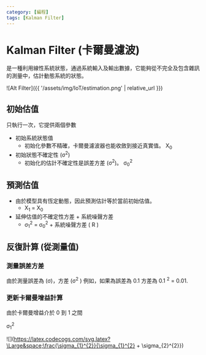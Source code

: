 ```yaml
---
category: [編程]
tags: [Kalman Filter]
---
```


# Kalman Filter (卡爾曼濾波)

是一種利用線性系統狀態，通過系統輸入及輸出數據，它能夠從不完全及包含雜訊的測量中，估計動態系統的狀態。

![Alt Filter]({{ '/assets/img/IoT/estimation.png' | relative_url }})

## 初始估值

只執行一次，它提供兩個參數
	
 - 初始系統狀態值
	 + 初始化參數不精確，卡爾曼濾波器也能收斂到接近真實值。  X<sub>0</sub>
 - 初始狀態不確定性 (σ<sup>2</sup>)
	 + 初始化的估計不確定性是誤差方差 (σ<sup>2</sup>)。  σ<sub>0</sub><sup>2</sup>
	
## 預測估值

 - 由於模型具有恆定動態，因此預測估計等於當前初始估值。
	 - X<sub>1</sub> = X<sub>0</sub>
 - 延伸估值的不確定性方差 + 系統噪聲方差
	 + σ<sub>1</sub><sup>2</sup> = σ<sub>0</sub><sup>2</sup> + 系統噪聲方差 ( R )
	 
## 反復計算 (從測量值)

### 測量誤差方差

由於測量誤差為 (σ)，方差 (σ<sup>2</sup> ) 例如，如果為誤差為 0.1 方差為 0.1 <sup>2</sup> = 0.01.
	
### 更新卡爾曼增益計算

由於卡爾曼增益介於 0 到 1 之間	

   σ<sub>1</sub><sup>2</sup> 
   

![](https://latex.codecogs.com/svg.latex?\Large&space;\frac{\sigma_{1}^{2}}{\sigma_{1}^{2} + \sigma_{2}^{2}})   
  
	 




